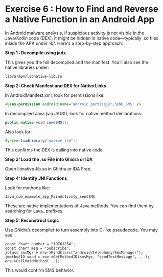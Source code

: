 # Exercise 6 : How to Find and Reverse a Native Function in an Android App

In Android malware analysis, if suspicious activity is not visible in the Java/Kotlin code (DEX), it might be hidden in native code—typically .so files inside the APK under lib/. Here's a step-by-step approach:

**Step 1 : Decompile using jadx**

This gives you the full decompiled and the manifest. You’ll also see the native libraries under:

```bash
lib/arm64/libnative-lib.so
```
**Step 2: Check Manifest and DEX for Native Links**

In AndroidManifest.xml, look for permissions like:

```xml
<uses-permission android:name="android.permission.SEND_SMS" />
```

In decompiled Java (via JADX), look for native method declarations:

```java
public native void sendSMS();
```

Also look for:

```java
System.loadLibrary("native-lib");
```

This confirms the DEX is calling into native code.

**Step 3: Load the .so File into Ghidra or IDA**

Open libnative-lib.so in Ghidra or IDA Free.

**Step 4: Identify JNI Functions**

Look for methods like:

`Java_com_example_app_MainActivity_sendSMS`

These are native implementations of Java methods. You can find them by searching for Java_ prefixes.

**Step 5: Reconstruct Logic**

Use Ghidra’s decompiler to turn assembly into C-like pseudocode. You may see:

```
const char* number = "19761234";
const char* msg = "Subscribe";
jclass smsMgr = env->FindClass("android/telephony/SmsManager");
jmethodID send = env->GetMethodID(smsMgr, "sendTextMessage", ...);
env->CallVoidMethod(...);
```
This would confirm SMS behavior.

